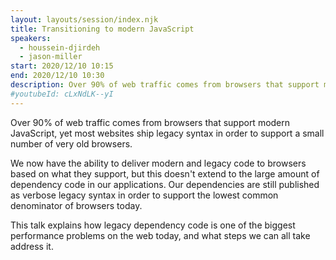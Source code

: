 ```yaml
---
layout: layouts/session/index.njk
title: Transitioning to modern JavaScript
speakers:
  - houssein-djirdeh
  - jason-miller
start: 2020/12/10 10:15
end: 2020/12/10 10:30
description: Over 90% of web traffic comes from browsers that support modern JavaScript, yet most websites ship legacy syntax in order to support a small number of very old browsers.
#youtubeId: cLxNdLK--yI
---
```


Over 90% of web traffic comes from browsers that support modern JavaScript, yet most websites ship legacy syntax in order to support a small number of very old browsers.

We now have the ability to deliver modern and legacy code to browsers based on what they support, but this doesn't extend to the large amount of dependency code in our applications. Our dependencies are still published as verbose legacy syntax in order to support the lowest common denominator of browsers today.

This talk explains how legacy dependency code is one of the biggest performance problems on the web today, and what steps we can all take address it.
